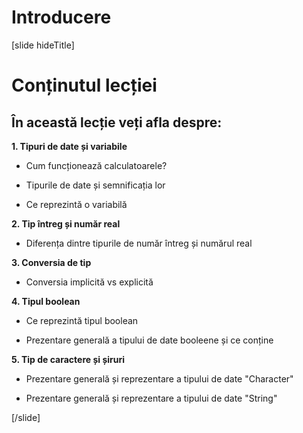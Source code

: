 # Introducere

[slide hideTitle]

# Conținutul lecției

## În această lecție veți afla despre:

**1. Tipuri de date și variabile**

- Cum funcționează calculatoarele?

- Tipurile de date și semnificația lor 

- Ce reprezintă o variabilă

**2. Tip întreg și număr real**

- Diferența dintre tipurile de număr întreg și numărul real

**3. Conversia de tip**

- Conversia implicită vs explicită

**4. Tipul boolean**

- Ce reprezintă tipul boolean

- Prezentare generală a tipului de date booleene și ce conține

**5. Tip de caractere și șiruri**

- Prezentare generală și reprezentare a tipului de date "Character"

- Prezentare generală și reprezentare a tipului de date "String"


[/slide]